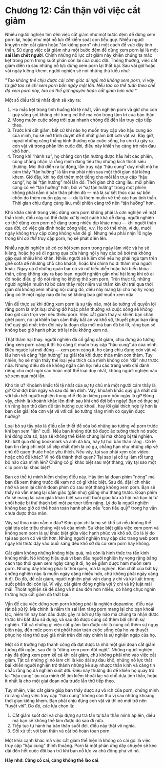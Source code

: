 # Chương 12: Cẩn thận với việc cắt giảm

Nhiều người nghiện tìm đến việc cắt giảm như một bước đệm để dừng xem porn lại, hoặc như một nỗ lực để kiểm soát con tiểu quỷ. Nhiều người khuyên nên cắt giảm hoặc "ăn kiêng porn" như một cách để vực dậy tinh thần. Sử dụng việc cắt giảm như một bước đệm để dừng xem porn lại là một **sai lầm chết người**. Chính những nỗ lực cắt giảm này khiến chúng ta mắc kẹt trong porn trong suốt phần còn lại của cuộc đời. Thông thường, việc cắt giảm diễn ra sau những nỗ lực dừng xem porn lại thất bại. Sau vài giờ hoặc vài ngày kiêng khem, người nghiện sẽ nói những thứ kiểu như:

"*Tao không thể chịu được cái cảm giác đi ngủ mà không xem porn, vì vậy từ giờ tao sẽ chỉ xem porn bốn ngày một lần. Nếu tao có thể tuân theo chế độ xem porn này, tao có thể giữ nguyên hoặc cắt giảm hơn nữa.*"

Một số điều tồi tệ nhất định sẽ xảy ra:

1. Họ mắc kẹt trong tình huống tồi tệ nhất, vẫn nghiện porn và giữ cho con quỷ sống sót không chỉ trong cơ thể mà còn trong tâm trí của bản thân.
2. Mong muốn cuộc sống trôi qua nhanh chóng để đến lần truy cập tiếp theo.
3. Trước khi cắt giảm, bất cứ khi nào họ muốn truy cập vào hậu cung ảo của mình, họ sẽ mở trình duyệt để ít nhất giảm bớt cơn vật vã. Bây giờ, ngoài những căng thẳng bình thường của cuộc sống, họ còn tự gây ra cơn vật vã trong phần lớn cuộc đời, điều này khiến họ càng trở nên đau khổ hơn.
4. Trong khi “hành sự”, họ chẳng còn tận hưởng được hầu hết các phiên, cũng chẳng nhận ra rằng mình đang tiêu thụ những kích thích siêu thường. Mọi thứ diễn ra tự động, lần truy cập “hậu cung” duy nhất mà họ cảm thấy “tận hưởng” là lần mà phải nhịn sau một thời gian dài kiêng khem. Giờ đây, khi họ đợi thêm một tiếng cho mỗi lần truy cập “hậu cung”, họ lại “tận hưởng” mỗi lần đó. Thời gian chờ càng lâu, mỗi phiên càng có vẻ “tận hưởng” hơn, bởi vì “sự tận hưởng” trong một phiên không phải nằm ở bản thân phiên đó — mà là sự kết thúc của sự bồn chồn do thèm muốn gây ra — dù là thèm muốn về thể xác hay tinh thần. Thời gian chịu đựng càng lâu, mỗi phiên càng trở nên “tận hưởng” hơn.

Khó khăn chính trong việc dừng xem porn không phải là cơn nghiện về mặt thần kinh, điều này có thể được xử lý một cách khá dễ dàng. người nghiện có thể dừng xem porn dễ dàng trong nhiều dịp khác nhau — khi người thân qua đời, có việc gia đình hoặc công việc, v.v. Họ có thể nhịn, ví dụ, mười ngày không truy cập cũng không vấn đề gì. Nhưng nếu phải nhịn 10 ngày trong khi *có thể* truy cập porn, họ sẽ phát điên lên.

Nhiều người nghiện sẽ có cơ hội xem porn trong ngày làm việc và họ sẽ kiêng, hoặc họ sẽ đi ngang qua cửa hàng nội y hay các bể bơi mà không gặp quá nhiều khó khăn. Nhiều người sẽ kiềm chế nếu họ phải ngủ tạm trên ghế sofa để nhường chỗ cho khách, hoặc khi chính họ đi thăm nhà người khác. Ngay cả ở những quán bar có vũ nữ biểu diễn hoặc bãi biển khỏa thân, cũng không xảy ra bạo loạn. người nghiện gần như hài lòng khi có ai đó hoặc điều gì đó nói rằng họ không thể xem porn. Trên thực tế, những người nghiện muốn từ bỏ cảm thấy một niềm vui thầm kín khi trải qua thời gian dài không xem những nội dung đó, điều này mang lại cho họ hy vọng rằng có lẽ một ngày nào đó họ sẽ không bao giờ muốn xem nữa

Vấn đề thực sự khi dừng xem porn là sự tẩy não, một ảo tưởng về quyền lợi rằng porn là một loại chống đỡ hoặc phần thưởng và cuộc sống sẽ không bao giờ còn trọn vẹn nếu thiếu porn. Việc cắt giảm thay vì khiến bạn chán ghét porn, nó lại khiến bạn cảm thấy bất an và khổ sở, thuyết phục bạn rằng thứ quý giá nhất trên đời này là đoạn clip mới mà bạn đã bỏ lỡ, rằng bạn sẽ không bao giờ hạnh phúc trở lại nếu không xem nó.

Thật thảm hại thay. người nghiện đã cố gắng cắt giảm, chịu đựng ảo tưởng rằng xem porn càng ít thì họ càng ít muốn truy cập “hậu cung” ảo của mình. Điều ngược lại mới đúng — xem porn càng ít, họ càng chịu đựng cơn vật vã lâu hơn và càng “tận hưởng” sự giải tỏa khi được thỏa mãn cơn thèm. Tuy nhiên, họ sẽ nhận thấy thể loại yêu thích của mình không còn “đã” như trước nữa. Nhưng điều đó sẽ không ngăn cản họ: nếu các trang web chỉ dành riêng cho một ngôi sao hoặc một thể loại duy nhất, không người nghiện nào sẽ xem quá một lần.

Khó tin ư? Khoảnh khắc tồi tệ nhất của sự tự chủ mà một người cảm thấy là gì? Chờ đợi bốn ngày và sau đó lên đỉnh. Vậy, khoảnh khắc quý giá nhất đối với hầu hết người nghiện trong chế độ ăn kiêng porn bốn ngày là gì? Đúng vậy, chính là khoảnh khắc lên đỉnh sau khi chờ đợi bốn ngày! Bạn có thực sự tin rằng bạn thủ dâm để tận hưởng cực khoái, hay lời giải thích hợp lý hơn là bạn cần giải tỏa cơn vật vã với cái ảo tưởng rằng mình có quyền được hưởng?

Loại bỏ sự tẩy não là điều cần thiết để xóa bỏ những ảo tưởng về porn trước khi bạn xem "lần" cuối. Nếu bạn không dứt bỏ được ảo tưởng thích nó trước khi đóng cửa sổ, bạn sẽ không thể kiểm chứng lại mà không bị tái nghiện. Khi lướt qua đống bookmark và ảnh đã lưu, hãy tự hỏi bản thân rằng . Có lẽ bạn tin rằng chỉ một số clip nhất định là có gu, chẳng hạn như những clip về chủ đề quen thuộc hoặc yêu thích. Nếu vậy, tại sao phải xem các video hoặc chủ đề khác? Vì nó đã thành thói quen? Tại sao lại cố tự làm rối tung bộ não của mình lên? Chẳng có gì khác biệt sau một tháng, vậy tại sao một clip porn lại khác biệt?

Bạn có thể tự mình kiểm chứng điều này. Hãy tìm lại đoạn phim "nóng" mà bạn đã xem tháng trước để xem nó có gì khác biệt. Sau đó, đặt lịch nhắc nhở và xem lại chính đoạn phim đó sau một tháng không xem porn. Bạn sẽ thấy nó vẫn mang lại cảm giác (gần như) giống như tháng trước. Đoạn phim đó sẽ mang lại cảm giác khác biệt sau một buổi giao lưu xã hội mà bạn bị từ chối hoặc bị thử thách bởi một partner tiềm năng. Lý do là người nghiện không bao giờ có thể hoàn toàn hạnh phúc nếu “con tiểu quỷ" trong họ vẫn chưa được thỏa mãn.

Vậy sự thỏa mãn nằm ở đâu? Đơn giản chỉ là họ sẽ khổ sở nếu không thể giải tỏa các triệu chứng vật vã của mình. Sự khác biệt giữa việc xem porn và không xem porn là sự khác biệt giữa việc hạnh phúc và khổ sở. Đó là lý do tại sao porn có vẻ tốt hơn. Những người nghiện truy cập các trang web porn ngay khi thức dậy vào buổi sáng đều khổ sở dù có xem porn hay không.

Cắt giảm không những không hiệu quả, mà còn là hình thức tra tấn kinh khủng nhất. Nó không hiệu quả vì ban đầu người nghiện hy vọng rằng bằng cách tạo thói quen xem ngày càng ít đi, họ sẽ giảm được ham muốn xem porn. Nhưng đây không phải là thói quen, mà là nghiện. Bản chất của bất kỳ chứng nghiện nào là muốn ngày càng nhiều hơn, chứ không phải ngày càng ít đi. Do đó, để cắt giảm, người nghiện phải vận dụng ý chí và kỷ luật trong suốt phần đời còn lại. Vì vậy, cắt giảm đồng nghĩa với ý chí và kỷ luật mãi mãi. Thoát nghiện sẽ dễ dàng và ít đau đớn hơn nhiều; có hàng chục nghìn trường hợp cắt giảm đã thất bại.

Vấn đề của việc dừng xem porn không phải là nghiện dopamine, điều này rất dễ xử lý. Mà chính là niềm tin sai lầm rằng porn mang lại cho bạn khoái lạc, niềm tin này ban đầu được gây ra bởi sự tẩy não mà chúng ta nhận được trước khi bắt đầu sử dụng, và sau đó được củng cố thêm bởi chính sự nghiện. Tất cả những gì việc cắt giảm làm được chỉ là củng cố thêm sự ngụy biện này, đến mức porn chi phối hoàn toàn cuộc sống của họ và thuyết phục họ rằng thứ quý giá nhất trên đời này chính là sự nghiện ngập của họ.

Một số ít trường hợp thành công đã đạt được là nhờ một giai đoạn cắt giảm tương đối ngắn, sau đó là “dừng xem porn đột ngột”. Những người nghiện này đã dừng xem porn kể cả khi cắt giảm, chứ không phải nhờ vào việc cắt giảm. Tất cả những gì nó làm chỉ là kéo dài sự đau khổ, những nỗ lực thất bại khiến người nghiện trở thành những kẻ suy nhược thần kinh và càng tin chắc rằng họ đã nghiện suốt đời. Điều này thường đủ để khiến họ quay trở lại “hậu cung” ảo của mình để tìm kiếm khoái lạc và chỗ dựa tinh thần, hoặc ít nhất là cho một giai đoạn nữa trước lần thử tiếp theo.

Tuy nhiên, việc cắt giảm giúp bạn thấy được sự vô ích của porn, chứng minh rõ ràng rằng việc truy cập “hậu cung” không còn thú vị sau những khoảng thời gian kiêng khem. Bạn phải chịu đựng cơn vật vã thì nó mới trở nên “tuyệt vời”. Do đó, các lựa chọn là:

1. Cắt giảm suốt đời và chịu đựng sự tra tấn tự bản thân mình áp lên, điều mà bạn sẽ không thể làm được dù sao đi nữa.
2. Tiếp tục tự hành hạ bản thân suốt đời, điều này thật vô nghĩa.
3. Đối xử tốt với bản thân và cắt bỏ hoàn toàn porn.

Một khía cạnh khác mà việc cắt giảm thể hiện là không có cái gọi là việc truy cập “hậu cung” thỉnh thoảng. Porn là một phản ứng dây chuyền sẽ kéo dài đến hết cuộc đời bạn trừ khi bạn nỗ lực và chủ động phá vỡ nó.

**Hãy nhớ: Càng cố cai, càng không thể lào cai.**
